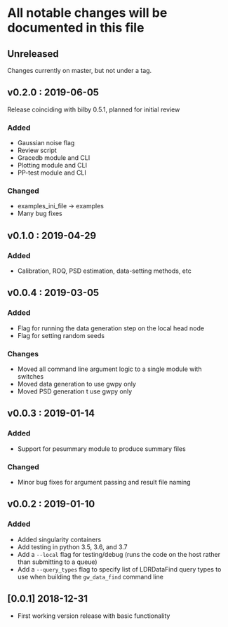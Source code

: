 # All notable changes will be documented in this file

## Unreleased

Changes currently on master, but not under a tag.

## v0.2.0 : 2019-06-05
Release coinciding with bilby 0.5.1, planned for initial review

### Added
-   Gaussian noise flag
-   Review script
-   Gracedb module and CLI
-   Plotting module and CLI
-   PP-test module and CLI

### Changed
-   examples_ini_file -> examples 
-   Many bug fixes

## v0.1.0 : 2019-04-29

### Added
-   Calibration, ROQ, PSD estimation, data-setting methods, etc

## v0.0.4 : 2019-03-05

### Added
-   Flag for running the data generation step on the local head node
-   Flag for setting random seeds

### Changes
-   Moved all command line argument logic to a single module with switches
-   Moved data generation to use gwpy only
-   Moved PSD generation t use gwpy only

## v0.0.3 : 2019-01-14

### Added
-   Support for pesummary module to produce summary files

### Changed
-   Minor bug fixes for argument passing and result file naming

## v0.0.2 : 2019-01-10

### Added
-   Added singularity containers
-   Add testing in python 3.5, 3.6, and 3.7
-   Add a `--local` flag for testing/debug (runs the code on the host rather than submitting to a queue)
-   Add a `--query_types` flag to specify list of LDRDataFind query types to use when building the `gw_data_find` command line

## [0.0.1] 2018-12-31

-   First working version release with basic functionality

